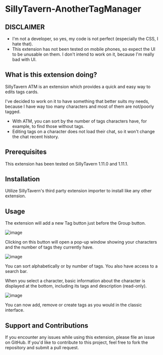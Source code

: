 # SillyTavern-AnotherTagManager

## DISCLAIMER
* I'm not a developer, so yes, my code is not perfect (especially the CSS, I hate that).
* This extension has not been tested on mobile phones, so expect the UI to be unusable on them. I don't intend to work on it, because I'm really bad with UI.

## What is this extension doing?

SillyTavern ATM is an extension which provides a quick and easy way to edits tags cards.

I've decided to work on it to have something that better suits my needs, because I have way too many characters and most of them are not/poorly tagged.

* With ATM, you can sort by the number of tags characters have, for example, to find those without tags.
* Editing tags on a character does not load their chat, so it won't change the chat recent history.

## Prerequisites

This extension has been tested on SillyTavern 1.11.0 and 1.11.1.

## Installation

Utilize SillyTavern's third party extension importer to install like any other extension.

## Usage

The extension will add a new Tag button just before the Group button.

![image](https://github.com/sakhavhyand/SillyTavern-TagManager/assets/23568313/ee81ab43-b1ea-4a47-97f9-6b0fc948f0d7)

Clicking on this button will open a pop-up window showing your characters and the number of tags they currently have.

![image](https://github.com/sakhavhyand/SillyTavern-AnotherTagManager/assets/23568313/75cf68fd-6359-47b4-b7bc-313d1a21cfd7)

You can sort alphabetically or by number of tags.
You also have access to a search bar.

When you select a character, basic information about the character is displayed at the bottom, including its tags and description (read-only).

![image](https://github.com/sakhavhyand/SillyTavern-TagManager/assets/23568313/8b431995-d3e0-4109-9eaf-12accc79ca59)

You can now add, remove or create tags as you would in the classic interface.

## Support and Contributions

If you encounter any issues while using this extension, please file an issue on GitHub. If you'd like to contribute to this project, feel free to fork the repository and submit a pull request.

